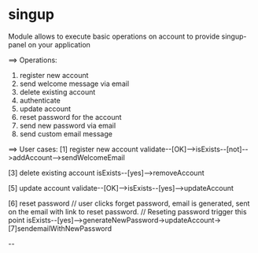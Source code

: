 singup
===========
Module allows to execute basic operations on account to provide singup-panel on your application

==> Operations:
1. register new account
2. send welcome message via email
3. delete existing account
4. authenticate
5. update account
6. reset password for the account
7. send new password via email
8. send custom email message

==> User cases:
[1] register new account
validate--[OK]-->isExists--[not]-->addAccount-->sendWelcomeEmail

[3] delete existing account
isExists--[yes]-->removeAccount

[5] update account
validate--[OK]-->isExists--[yes]-->updateAccount

[6] reset password
// user clicks forget password, email is generated, sent on the email with link to reset password.
// Reseting password trigger this point
isExists--[yes]-->generateNewPassword->updateAccount->[7]sendemailWithNewPassword

--